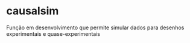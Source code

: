 # causalsim
Função em desenvolvimento que permite simular dados para desenhos experimentais e quase-experimentais
